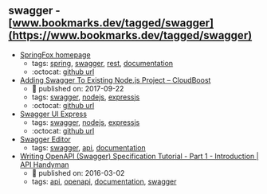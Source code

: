 swagger - [www.bookmarks.dev/tagged/swagger](https://www.bookmarks.dev/tagged/swagger)
---
* [SpringFox homepage](http://springfox.github.io/springfox/)
    * tags: [spring](../tagged/spring.md), [swagger](../tagged/swagger.md), [rest](../tagged/rest.md), [documentation](../tagged/documentation.md)
    * :octocat: [github url](https://github.com/springfox/springfox)
* [Adding Swagger To Existing Node.js Project – CloudBoost](https://blog.cloudboost.io/adding-swagger-to-existing-node-js-project-92a6624b855b)
    * :calendar: published on: 2017-09-22
    * tags: [swagger](../tagged/swagger.md), [nodejs](../tagged/nodejs.md), [expressjs](../tagged/expressjs.md)
    * :octocat: [github url](https://github.com/GenFirst/swagger-to-existing-nodejs-project)
* [Swagger UI Express](https://www.npmjs.com/package/swagger-ui-express)
    * tags: [swagger](../tagged/swagger.md), [nodejs](../tagged/nodejs.md), [expressjs](../tagged/expressjs.md)
    * :octocat: [github url](https://github.com/scottie1984/swagger-ui-express)
* [Swagger Editor](https://editor.swagger.io/)
    * tags: [swagger](../tagged/swagger.md), [api](../tagged/api.md), [documentation](../tagged/documentation.md)
* [Writing OpenAPI (Swagger) Specification Tutorial - Part 1 - Introduction | API Handyman](https://apihandyman.io/writing-openapi-swagger-specification-tutorial-part-1-introduction/)
    * :calendar: published on: 2016-03-02
    * tags: [api](../tagged/api.md), [openapi](../tagged/openapi.md), [documentation](../tagged/documentation.md), [swagger](../tagged/swagger.md)
